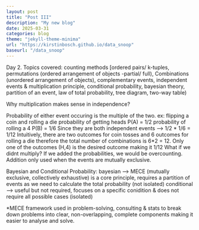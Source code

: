 ```yaml
---
layout: post
title: "Post III"
description: "My new blog"
date: 2025-03-31
categories: blog
theme: "jekyll-theme-minima"
url: "https://kirstinbosch.github.io/data_snoop"
baseurl: "/data_snoop"
---
```


Day 2.
Topics covered: counting methods [ordered pairs/ k-tuples, permutations (ordered arrangement of objects -partial/ full), Combinations (unordered arrangement of objects), complementary events, independent events & multiplication principle, conditional probability, bayesian theory, partition of an event, law of total probability, tree diagram, two-way table)

Why multiplication makes sense in independence?

Probability of either event occuring is the multiple of the two.
ex: flipping a coin and rolling a die
probability of getting heads P(A) = 1/2
probability of rolling a 4 P(B) = 1/6
Since they are both independent events --> 1/2 * 1/6 = 1/12
Intuitively, there are two outcomes for coin tosses and 6 outcomes for rolling a die therefore the total number of combinations is 6*2 = 12. Only one of the outcomes (H,4) is the desired outcome making it 1/12
What if we didnt multiply?
If we added the probabilities, we would be overcounting. Addition only used when the events are mutually exclusive.

Bayesian and Conditional Probability:
bayesian --> MECE (mutually exclusive, collectively exhaustive) is a core principle, requires a partition of events as we need to calculate the total probability (not isolated)
conditional --> useful but not required, focuses on a specific conidition & does not require all possible cases (isolated)

*MECE framework used in problem-solving, consulting & stats to break down problems into clear, non-overlapping, complete components making it easier to analyse and solve.

